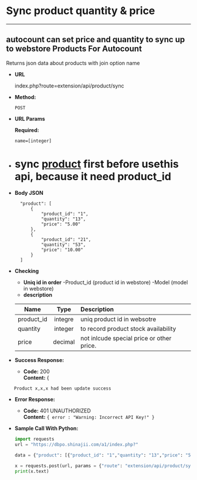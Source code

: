 # Sync product quantity & price
---
autocount can set price and quantity  to sync up to webstore
**Products For Autocount**
----
  Returns json data about products with join option name

* **URL**

  index.php?route=extension/api/product/sync
* **Method:**

  `POST`
  
*  **URL Params**

   **Required:**
 
   `name=[integer]`
* # sync [product](https://github.com/ytyeoh/autocount/blob/main/product/product.md) first before usethis api, because it need product_id
* **Body JSON**
  ```{
    "product": [
        {
            "product_id": "1",
            "quantity": "13",
            "price": "5.00"
        },
        {
            "product_id": "21",
            "quantity": "53",
            "price": "10.00"
        }
    ]

* **Checking**
  * **Uniq id in order**
  -Product_id  (product id in webstore)
  -Model (model in webstore)
  * **description**

  | Name|Type|Description|
  |----------|:-------------:|:------|
  |product_id| integre|uniq product id in websotre|
  |quantity|integer|to record product stock availability  |
  |price|decimal|not inlcude special price or other price.|

* **Success Response:**

  * **Code:** 200 <br />
    **Content:** {
```
   Product x,x,x had been update success
```


* **Error Response:**

  * **Code:** 401 UNAUTHORIZED <br />
    **Content:** `{ error : "Warning: Incorrect API Key!" }`

* **Sample Call With Python:**

  ```Python
  import requests
  url = "https://dbpo.shinajii.com/a1/index.php?"
    
  data = {"product": [{"product_id": "1","quantity": "13","price": "5.00"},{"product_id": "21","quantity": "53","price": "10.00"}]}

  x = requests.post(url, params = {"route": "extension/api/product/sync","key":"key","username": "username"}, json = data)
  print(x.text)
  ```
